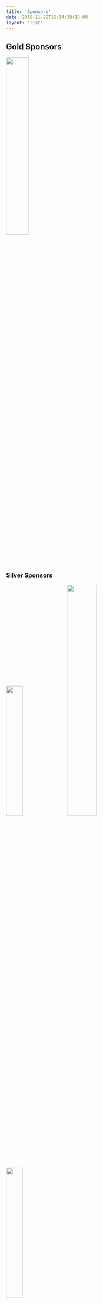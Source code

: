 ```yaml
---
title: 'Sponsors'
date: 2018-11-28T15:14:39+10:00
layout: 'list'
---
```


## Gold Sponsors

<a href="https://sia.tech/" target="_blank"><img src="/images/sia.png" style="width:35%;"></a>

### Silver Sponsors

<a href="https://www.castleisland.vc/" target="_blank"><img src="/images/civ.jpg" style="width:30%;margin-right:1em;"></a><a href="https://chaincode.com/" target="_blank"><img src="/images/chaincode.png" style="width:40%;"></a>

<a href="https://www.fidelitylabs.com/" target="_blank"><img src="/images/fcat.png" style="width:30%;margin-right:1em;"></a>

For sponsorship enquiries send mail to [mitbtc-expo@mit.edu](mailto:mitbtc-expo@mit.edu).
